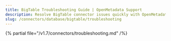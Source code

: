 ```yaml
---
title: BigTable Troubleshooting Guide | OpenMetadata Support
description: Resolve BigTable connector issues quickly with OpenMetadata'scomprehensive troubleshooting guide. Fix common errors, configuration problems, and connec...
slug: /connectors/database/bigtable/troubleshooting
---
```


{% partial file="/v1.7/connectors/troubleshooting.md" /%}
